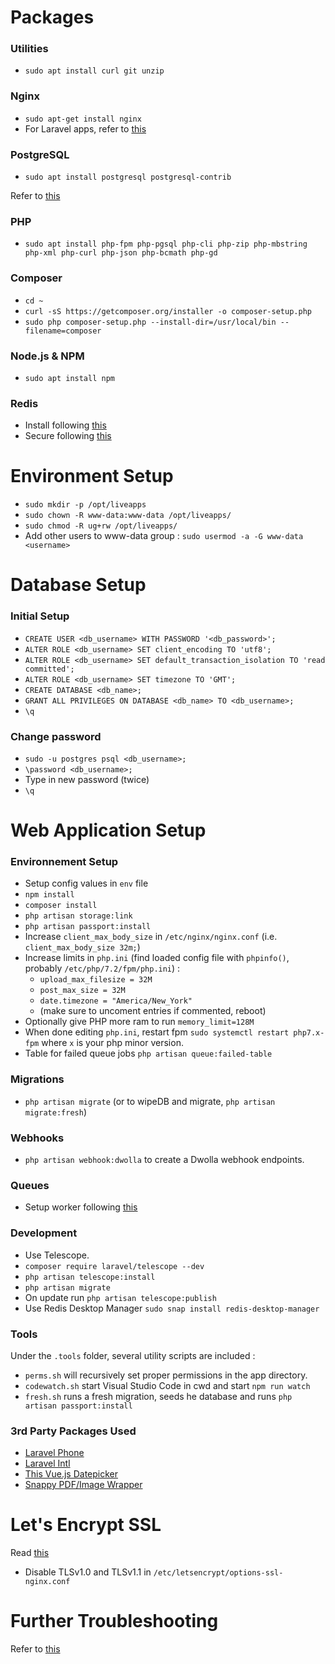# Packages

### Utilities
- `sudo apt install curl git unzip`

### Nginx
- `sudo apt-get install nginx`
- For Laravel apps, refer to [this](https://www.digitalocean.com/community/tutorials/how-to-deploy-a-laravel-application-with-nginx-on-ubuntu-16-04)

### PostgreSQL
- `sudo apt install postgresql postgresql-contrib`

Refer to [this](https://www.digitalocean.com/community/tutorials/how-to-install-and-use-postgresql-on-ubuntu-18-04)

### PHP
- `sudo apt install php-fpm php-pgsql php-cli php-zip php-mbstring php-xml php-curl php-json php-bcmath php-gd`

### Composer
- `cd ~`
- `curl -sS https://getcomposer.org/installer -o composer-setup.php`
- `sudo php composer-setup.php --install-dir=/usr/local/bin --filename=composer`

### Node.js & NPM
- `sudo apt install npm`

### Redis
- Install following [this](https://www.digitalocean.com/community/tutorials/how-to-install-redis-from-source-on-ubuntu-18-04)
- Secure following [this](https://www.digitalocean.com/community/tutorials/how-to-secure-your-redis-installation-on-ubuntu-18-04)

# Environment Setup
- `sudo mkdir -p /opt/liveapps`
- `sudo chown -R www-data:www-data /opt/liveapps/`
- `sudo chmod -R ug+rw /opt/liveapps/`
- Add other users to www-data group : `sudo usermod -a -G www-data <username>`

# Database Setup

### Initial Setup
- `CREATE USER <db_username> WITH PASSWORD '<db_password>';`
- `ALTER ROLE <db_username> SET client_encoding TO 'utf8';`
- `ALTER ROLE <db_username> SET default_transaction_isolation TO 'read committed';`
- `ALTER ROLE <db_username> SET timezone TO 'GMT';`
- `CREATE DATABASE <db_name>;`
- `GRANT ALL PRIVILEGES ON DATABASE <db_name> TO <db_username>;`
- `\q`

### Change password
- `sudo -u postgres psql <db_username>;`
- `\password <db_username>;`
- Type in new password (twice)
- `\q`

# Web Application Setup
### Environnement Setup
- Setup config values in `env` file
- `npm install`
- `composer install`
- `php artisan storage:link`
- `php artisan passport:install`
- Increase `client_max_body_size` in `/etc/nginx/nginx.conf` (i.e. `client_max_body_size 32m;`)
- Increase limits in `php.ini` (find loaded config file with `phpinfo()`, probably `/etc/php/7.2/fpm/php.ini`) :
    - `upload_max_filesize = 32M`
    - `post_max_size = 32M`
    - `date.timezone = "America/New_York"`
    - (make sure to uncoment entries if commented, reboot)
- Optionally give PHP more ram to run `memory_limit=128M`
- When done editing `php.ini`, restart fpm `sudo systemctl restart php7.x-fpm` where `x` is your php minor version.
- Table for failed queue jobs `php artisan queue:failed-table`

### Migrations
- `php artisan migrate` (or to wipeDB and migrate, `php artisan migrate:fresh`)

### Webhooks
- `php artisan webhook:dwolla` to create a Dwolla webhook endpoints.

### Queues
- Setup worker following [this](https://laravel.com/docs/5.8/queues#supervisor-configuration)

### Development
- Use Telescope.
- `composer require laravel/telescope --dev`
- `php artisan telescope:install`
- `php artisan migrate`
- On update run `php artisan telescope:publish`
- Use Redis Desktop Manager `sudo snap install redis-desktop-manager`

### Tools
Under the `.tools` folder, several utility scripts are included :
- `perms.sh` will recursively set proper permissions in the app directory.
- `codewatch.sh` start Visual Studio Code in cwd and start `npm run watch`
- `fresh.sh` runs a fresh migration, seeds he database and runs `php artisan passport:install`

### 3rd Party Packages Used
- [Laravel Phone](https://github.com/Propaganistas/Laravel-Phone)
- [Laravel Intl](https://github.com/Propaganistas/Laravel-Intl)
- [This Vue.js Datepicker](https://www.npmjs.com/package/vuejs-datepicker#date-formatting)
- [Snappy PDF/Image Wrapper](https://github.com/barryvdh/laravel-snappy)

# Let's Encrypt SSL
Read [this](https://support.cloudflare.com/hc/en-us/articles/214820528-Validating-a-Let-s-Encrypt-Certificate-on-a-Site-Already-Active-on-Cloudflare)

- Disable TLSv1.0 and TLSv1.1 in `/etc/letsencrypt/options-ssl-nginx.conf`

# Further Troubleshooting

Refer to [this](https://www.digitalocean.com/community/tutorials/how-to-install-linux-nginx-mysql-php-lemp-stack-ubuntu-18-04)


